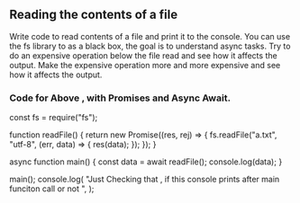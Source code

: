 ## Reading the contents of a file

Write code to read contents of a file and print it to the console. 
You can use the fs library to as a black box, the goal is to understand async tasks. 
Try to do an expensive operation below the file read and see how it affects the output. 
Make the expensive operation more and more expensive and see how it affects the output. 

### Code for Above , with Promises and Async Await.

const fs = require("fs");

function readFile() {
  return new Promise((res, rej) => {
    fs.readFile("a.txt", "utf-8", (err, data) => {
      res(data);
    });
  });
}

async function main() {
  const data = await readFile();
  console.log(data);
}

main();
console.log(
  "Just Checking that , if this console prints after main funciton call or not ",
);
